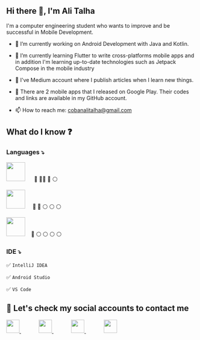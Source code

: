 ## Hi there 👋, I'm Ali Talha 

I'm a computer engineering student who wants to improve and be successful in Mobile Development.



- 🔭 I’m currently working on Android Development with Java and Kotlin.

 - 🌱 I’m currently learning Flutter to write  cross-platforms mobile apps and in addition I'm learning up-to-date technologies such as Jetpack Compose in the mobile industry

- 📝 I've Medium account where I publish articles when I learn new things.

- :iphone: There are 2 mobile apps that I released on Google Play. Their codes and links are available in my GitHub account.

- 📫 How to reach me: cobanalitalha@gmail.com


## What do I know  :question:

### Languages :arrow_heading_down:

<img src="https://cdn.jsdelivr.net/gh/devicons/devicon/icons/java/java-original-wordmark.svg" height="50" />  &nbsp;&nbsp;&nbsp;&nbsp; :large_blue_circle: :large_blue_circle::large_blue_circle: :large_blue_circle: :white_circle:


 <img src="https://cdn.jsdelivr.net/gh/devicons/devicon/icons/kotlin/kotlin-original.svg" height="50" />  &nbsp;&nbsp;&nbsp;  :large_blue_circle: :large_blue_circle: :white_circle: :white_circle: :white_circle:


 <img src="https://cdn.jsdelivr.net/gh/devicons/devicon/icons/flutter/flutter-original.svg" height="50"/> &nbsp;&nbsp;  :large_blue_circle: :white_circle: :white_circle: :white_circle: :white_circle:


### IDE :arrow_heading_down:

:white_check_mark: `IntelliJ IDEA`

:white_check_mark: `Android Studio`

:white_check_mark: `VS Code`












## :mag_right: Let's check  my social accounts to contact me 


<a href="https://alitalhacoban.medium.com/"><img src="https://user-images.githubusercontent.com/64840495/131394736-53560497-2ece-4339-a2dc-1f723f605cf0.jpeg"   height="35" >  </a>&nbsp;&nbsp;&nbsp;&nbsp;&nbsp;&nbsp;&nbsp;&nbsp;&nbsp;&nbsp;&nbsp;
<a href="https://www.linkedin.com/in/ali-talha-%C3%A7oban-b06286205/"><img src="https://user-images.githubusercontent.com/64840495/131240332-e43862a6-c8ca-493e-bdf9-6623f499e69f.png"   height="35" >  </a>&nbsp;&nbsp;&nbsp;&nbsp;&nbsp;&nbsp;&nbsp;&nbsp;&nbsp;&nbsp;&nbsp;
<a href="https://www.instagram.com/talhalicbn/"><img src="https://user-images.githubusercontent.com/64840495/131240318-0f9be8a3-850d-424b-a576-22a812af3587.png"   height="35" >  </a>&nbsp;&nbsp;&nbsp;&nbsp;&nbsp;&nbsp;&nbsp;&nbsp;&nbsp;&nbsp;&nbsp;
<a href="https://discordapp.com/users/7869/"><img src="https://user-images.githubusercontent.com/64840495/131240333-9fc83a78-4300-4e85-bd9b-48b3d1fd33f4.png"   height="35" >  </a>




